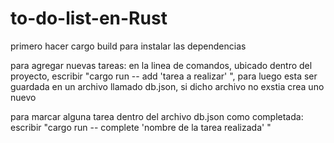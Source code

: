 # to-do-list-en-Rust
primero hacer cargo build para instalar las dependencias

para agregar nuevas tareas: en la linea de comandos, ubicado dentro del proyecto, escribir "cargo run -- add 'tarea a realizar' ", para luego esta ser guardada en un archivo 
llamado db.json, si dicho archivo no exstia crea uno nuevo

para marcar alguna tarea dentro del archivo db.json como completada: escribir "cargo run -- complete 'nombre de la tarea realizada' "
